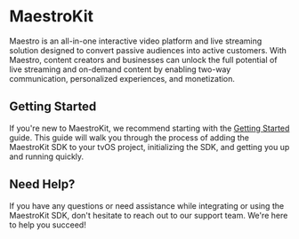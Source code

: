 # MaestroKit

Maestro is an all-in-one interactive video platform and live streaming solution designed
to convert passive audiences into active customers. With Maestro, content creators and
businesses can unlock the full potential of live streaming and on-demand content by
enabling two-way communication, personalized experiences, and monetization.

## Getting Started
If you're new to MaestroKit, we recommend starting with the [Getting Started](https://developers.maestro.io/sdk/tvos#:~:text=starting%20with%20the-,Getting%20Started,-guide.%20This%20guide) guide.
This guide will walk you through the process of adding the MaestroKit SDK to your tvOS
project, initializing the SDK, and getting you up and running quickly.

## Need Help?
If you have any questions or need assistance while integrating or using the MaestroKit SDK, don't hesitate to reach out to our support team. We're here to help you succeed!


